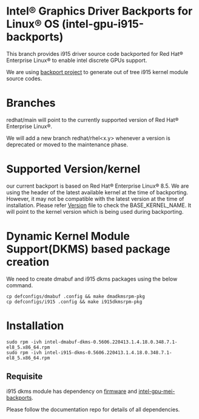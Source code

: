 #  Intel® Graphics Driver Backports for Linux® OS (intel-gpu-i915-backports)

This branch provides i915 driver source code backported for Red Hat® Enterprise Linux® to enable intel discrete GPUs support.

We are using [backport project](https://backports.wiki.kernel.org/index.php/Main_Page) to generate out of tree i915 kernel module source codes.
# Branches
 redhat/main will point to the currently supported version of Red Hat® Enterprise Linux®.
 
 We will add a new branch redhat/rhel<x.y> whenever a version is deprecated or moved to the maintenance phase.
  
# Supported Version/kernel
  our current backport is based on Red Hat® Enterprise Linux® 8.5. We are using the header of the latest available kernel at the time of backporting. However, it may not be compatible with the latest version at the time of installation.
  Please refer [Version](https://github.com/intel-gpu/intel-gpu-i915-backports/blob/redhat/main/versions)
  file to check the BASE_KERNEL_NAME. It will point to the kernel version which is being used during backporting.

# Dynamic Kernel Module Support(DKMS) based package creation

We need to create dmabuf and i915 dkms packages using the below command.

    cp defconfigs/dmabuf .config && make dmadkmsrpm-pkg
    cp defconfigs/i915 .config && make i915dkmsrpm-pkg

# Installation
    sudo rpm -ivh intel-dmabuf-dkms-0.5606.220413.1.4.18.0.348.7.1-el8_5.x86_64.rpm
    sudo rpm -ivh intel-i915-dkms-0.5606.220413.1.4.18.0.348.7.1-el8_5.x86_64.rpm
  
 ## Requisite
i915 dkms module has dependency on [firmware](tbd)  and [intel-gpu-mei-backports](https://github.com/intel-gpu/intel-gpu-mei-backports).

Please follow the documentation repo for details of all dependencies.
